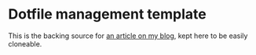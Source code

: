 # Dotfile management template

This is the backing source for [an article on my blog](https://lunarwatcher.github.io/posts/2024/01/06/how-to-set-up-a-makefile-for-managing-dotfiles-and-system-configurations.html), kept here to be easily cloneable.

